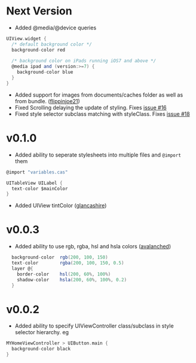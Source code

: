 Next Version
===========

* Added @media/@device queries

```Scala
UIView.widget {
  /* default background color */
  background-color red
  
  /* background color on iPads running iOS7 and above */
  @media ipad and (version:>=7) {
    background-color blue
  }
}
```

* Added support for images from documents/caches folder as well as from bundle. ([flippinjoe21](https://github.com/flippinjoe21))
* Fixed Scrolling delaying the update of styling. Fixes [issue #16](https://github.com/cloudkite/Classy/issues/16)
* Fixed style selector subclass matching with styleClass. Fixes [issue #18](https://github.com/cloudkite/Classy/issues/18)

v0.1.0
=======

* Added ability to seperate stylesheets into multiple files and `@import` them

```scala
@import "variables.cas"

UITableView UILabel {
  text-color $mainColor
}
```

* Added UIView tintColor ([glancashire](https://github.com/glancashire))


v0.0.3
=======

* Added ability to use rgb, rgba, hsl and hsla colors ([avalanched](https://github.com/avalanched))

```scala
  background-color  rgb(200, 100, 150)
  text-color        rgba(200, 100, 150, 0.5)
  layer @{
    border-color    hsl(200, 60%, 100%)
    shadow-color    hsla(200, 60%, 100%, 0.2)
  }
```

v0.0.2
=======

* Added ability to specify UIViewController class/subclass in style selector hierarchy. eg

```scala
MYHomeViewController > UIButton.main { 
  background-color black
}
```

